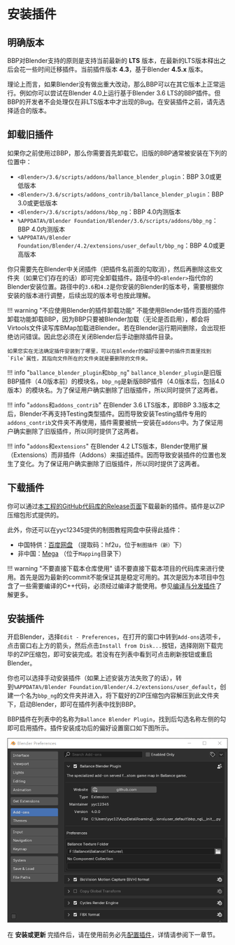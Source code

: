 # 安装插件

## 明确版本

BBP对Blender支持的原则是支持当前最新的 **LTS** 版本，在最新的LTS版本释出之后会花一些时间迁移插件。当前插件版本 **4.3**，基于Blender **4.5.x** 版本。

理论上而言，如果Blender没有做出重大改动，那么BBP可以在其它版本上正常运行。例如你可以尝试在Blender 4.0上运行基于Blender 3.6 LTS的BBP插件。但BBP的开发者不会处理仅在非LTS版本中才出现的Bug。在安装插件之前，请先选择适合的版本。

## 卸载旧插件

如果你之前使用过BBP，那么你需要首先卸载它。旧版的BBP通常被安装在下列的位置中：

* `<Blender>/3.6/scripts/addons/ballance_blender_plugin`：BBP 3.0或更低版本
* `<Blender>/3.6/scripts/addons_contrib/ballance_blender_plugin`：BBP 3.0或更低版本
* `<Blender>/3.6/scripts/addons/bbp_ng`：BBP 4.0内测版本
* `%APPDATA%/Blender Foundation/Blender/3.6/scripts/addons/bbp_ng`：BBP 4.0内测版本
* `%APPDATA%/Blender Foundation/Blender/4.2/extensions/user_default/bbp_ng`：BBP 4.0或更高版本

你只需要先在Blender中关闭插件（把插件名前面的勾取消），然后再删除这些文件夹（如果它们存在的话）即可完全卸载插件。路径中的`<Blender>`指代你的Blender安装位置。路径中的`3.6`和`4.2`是你安装的Blender的版本号，需要根据你安装的版本进行调整，后续出现的版本号也按此理解。

!!! warning "不应使用Blender的插件卸载功能"
    不能使用Blender插件页面的插件卸载功能卸载BBP，因为BBP只要被Blender加载（无论是否启用），都会将Virtools文件读写库BMap加载进Blender。若在Blender运行期间删除，会出现拒绝访问错误。因此您必须在关闭Blender后手动删除插件目录。

    如果您实在无法确定插件安装到了哪里，可以在Blender的偏好设置中的插件页面里找到`File`属性，其指向文件所在的文件夹就是要删除的文件夹。

!!! info "`ballance_blender_plugin`和`bbp_ng`"
    `ballance_blender_plugin`是旧版BBP插件（4.0版本前）的模块名，`bbp_ng`是新版BBP插件（4.0版本后，包括4.0版本）的模块名。为了保证用户确实删除了旧版插件，所以同时提供了这两者。

!!! info "`addons`和`addons_contrib`"
    在Blender 3.6 LTS版本，即BBP 3.3版本之后，Blender不再支持Testing类型插件。因而导致安装Testing插件专用的`addons_contrib`文件夹不再使用，插件需要被统一安装在`addons`中。为了保证用户确实删除了旧版插件，所以同时提供了这两者。

!!! info "`addons`和`extensions`"
    在Blender 4.2 LTS版本，Blender使用扩展（Extensions）而非插件（Addons）来描述插件。因而导致安装插件的位置也发生了变化。为了保证用户确实删除了旧版插件，所以同时提供了这两者。

## 下载插件

你可以通过[本工程的GitHub代码库的Release页面](https://github.com/yyc12345/BallanceBlenderHelper/releases)下载最新的插件。插件是以ZIP压缩包形式提供的。

此外，你还可以在yyc12345提供的制图教程网盘中获得此插件：

* 中国特供：[百度网盘](https://pan.baidu.com/s/1QgWz7A7TEit09nPUeQtL7w?pwd=hf2u) （提取码：hf2u，位于`制图插件（新）`下）
* 非中国：[Mega](https://mega.nz/#F!CV5SyapR!LbduTW51xmkDO4EDxMfH9w) （位于`Mapping`目录下）

!!! warning "不要直接下载本仓库使用"
    请不要直接下载本项目的代码库来进行使用。首先是因为最新的commit不能保证其是稳定可用的。其次是因为本项目中包含了一些需要编译的C++代码，必须经过编译才能使用。参见[编译与分发插件](./compile-distribute-plugin.md)了解更多。

## 安装插件

开启Blender，选择`Edit - Preferences`，在打开的窗口中转到`Add-ons`选项卡，点击窗口右上方的箭头，然后点击`Install from Disk...`按钮，选择刚刚下载完毕的ZIP压缩包，即可安装完成。若没有在列表中看到可点击刷新按钮或重启Blender。

你也可以选择手动安装插件（如果上述安装方法失败了的话），转到`%APPDATA%/Blender Foundation/Blender/4.2/extensions/user_default`，创建一个名为`bbp_ng`的文件夹并进入，将下载好的ZIP压缩包内容解压到此文件夹下，启动Blender，即可在插件列表中找到BBP。

BBP插件在列表中的名称为`Ballance Blender Plugin`，找到后勾选名称左侧的勾即可启用插件。插件安装成功后的偏好设置窗口如下图所示。

![](../imgs/config-plugin.png)

在 **安装或更新** 完插件后，请在使用前务必先[配置插件](./configure-plugin.md)，详情请参阅下一章节。
